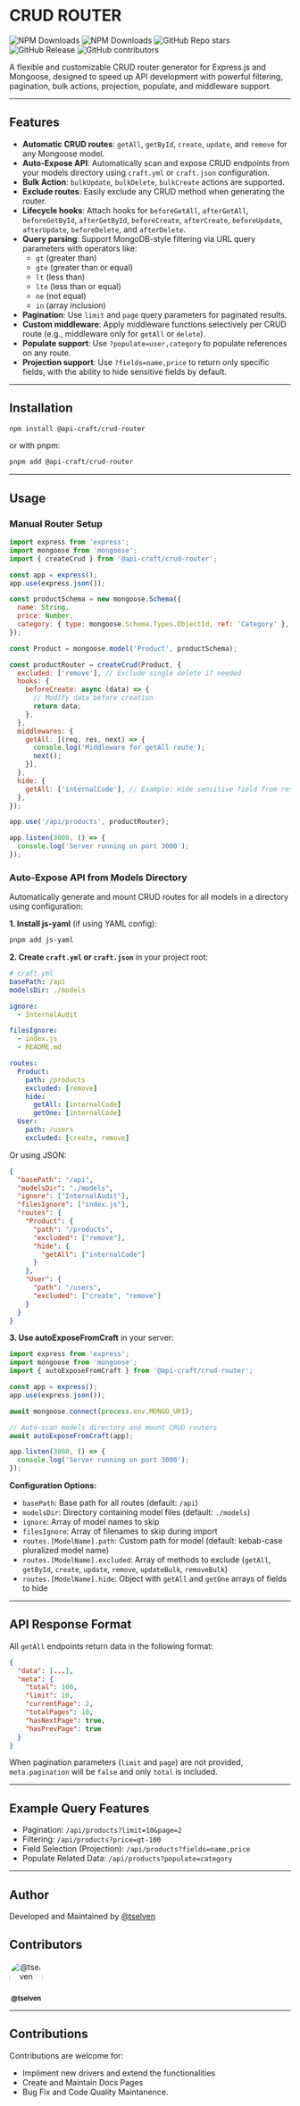 ﻿# CRUD ROUTER

![NPM Downloads](https://img.shields.io/npm/dy/%40api-craft%2Fcrud-router?logo=npm)
![NPM Downloads](https://img.shields.io/npm/dm/%40api-craft%2Fcrud-router?logo=npm)
![GitHub Repo stars](https://img.shields.io/github/stars/api-craft/crud-router?style=flat&logo=github)
![GitHub Release](https://img.shields.io/github/v/release/api-craft/crud-router)
![GitHub contributors](https://img.shields.io/github/contributors/api-craft/crud-router?logo=github&color=green)


A flexible and customizable CRUD router generator for Express.js and Mongoose, designed to speed up API development with powerful filtering, pagination, bulk actions, projection, populate, and middleware support.

---

## Features

- **Automatic CRUD routes**: `getAll`, `getById`, `create`, `update`, and `remove` for any Mongoose model.
- **Auto-Expose API**: Automatically scan and expose CRUD endpoints from your models directory using `craft.yml` or `craft.json` configuration.
- **Bulk Action**: `bulkUpdate`, `bulkDelete`, `bulkCreate` actions are supported.
- **Exclude routes**: Easily exclude any CRUD method when generating the router.
- **Lifecycle hooks**: Attach hooks for `beforeGetAll`, `afterGetAll`, `beforeGetById`, `afterGetById`, `beforeCreate`, `afterCreate`, `beforeUpdate`, `afterUpdate`, `beforeDelete`, and `afterDelete`.
- **Query parsing**: Support MongoDB-style filtering via URL query parameters with operators like:
  - `gt` (greater than)
  - `gte` (greater than or equal)
  - `lt` (less than)
  - `lte` (less than or equal)
  - `ne` (not equal)
  - `in` (array inclusion)
- **Pagination**: Use `limit` and `page` query parameters for paginated results.
- **Custom middleware**: Apply middleware functions selectively per CRUD route (e.g., middleware only for `getAll` or `delete`).
- **Populate support**: Use `?populate=user,category` to populate references on any route.
- **Projection support**: Use `?fields=name,price` to return only specific fields, with the ability to hide sensitive fields by default.

---

## Installation

```bash
npm install @api-craft/crud-router
```

or with pnpm:

```bash
pnpm add @api-craft/crud-router
```

---

## Usage

### Manual Router Setup

```js
import express from 'express';
import mongoose from 'mongoose';
import { createCrud } from '@api-craft/crud-router';

const app = express();
app.use(express.json());

const productSchema = new mongoose.Schema({
  name: String,
  price: Number,
  category: { type: mongoose.Schema.Types.ObjectId, ref: 'Category' },
});

const Product = mongoose.model('Product', productSchema);

const productRouter = createCrud(Product, {
  excluded: ['remove'], // Exclude single delete if needed
  hooks: {
    beforeCreate: async (data) => {
      // Modify data before creation
      return data;
    },
  },
  middlewares: {
    getAll: [(req, res, next) => {
      console.log('Middleware for getAll route');
      next();
    }],
  },
  hide: {
    getAll: ['internalCode'], // Example: Hide sensitive field from responses
  },
});

app.use('/api/products', productRouter);

app.listen(3000, () => {
  console.log('Server running on port 3000');
});
```

### Auto-Expose API from Models Directory

Automatically generate and mount CRUD routes for all models in a directory using configuration:

**1. Install js-yaml** (if using YAML config):
```bash
pnpm add js-yaml
```

**2. Create `craft.yml` or `craft.json`** in your project root:

```yaml
# craft.yml
basePath: /api
modelsDir: ./models

ignore:
  - InternalAudit

filesIgnore:
  - index.js
  - README.md

routes:
  Product:
    path: /products
    excluded: [remove]
    hide:
      getAll: [internalCode]
      getOne: [internalCode]
  User:
    path: /users
    excluded: [create, remove]
```

Or using JSON:

```json
{
  "basePath": "/api",
  "modelsDir": "./models",
  "ignore": ["InternalAudit"],
  "filesIgnore": ["index.js"],
  "routes": {
    "Product": {
      "path": "/products",
      "excluded": ["remove"],
      "hide": {
        "getAll": ["internalCode"]
      }
    },
    "User": {
      "path": "/users",
      "excluded": ["create", "remove"]
    }
  }
}
```

**3. Use autoExposeFromCraft** in your server:

```js
import express from 'express';
import mongoose from 'mongoose';
import { autoExposeFromCraft } from '@api-craft/crud-router';

const app = express();
app.use(express.json());

await mongoose.connect(process.env.MONGO_URI);

// Auto-scan models directory and mount CRUD routers
await autoExposeFromCraft(app);

app.listen(3000, () => {
  console.log('Server running on port 3000');
});
```

**Configuration Options:**

- `basePath`: Base path for all routes (default: `/api`)
- `modelsDir`: Directory containing model files (default: `./models`)
- `ignore`: Array of model names to skip
- `filesIgnore`: Array of filenames to skip during import
- `routes.[ModelName].path`: Custom path for model (default: kebab-case pluralized model name)
- `routes.[ModelName].excluded`: Array of methods to exclude (`getAll`, `getById`, `create`, `update`, `remove`, `updateBulk`, `removeBulk`)
- `routes.[ModelName].hide`: Object with `getAll` and `getOne` arrays of fields to hide

---

## API Response Format

All `getAll` endpoints return data in the following format:

```json
{
  "data": [...],
  "meta": {
    "total": 100,
    "limit": 10,
    "currentPage": 2,
    "totalPages": 10,
    "hasNextPage": true,
    "hasPrevPage": true
  }
}
```

When pagination parameters (`limit` and `page`) are not provided, `meta.pagination` will be `false` and only `total` is included.

---

## Example Query Features

- Pagination: `/api/products?limit=10&page=2`
- Filtering: `/api/products?price=gt-100`
- Field Selection (Projection): `/api/products?fields=name,price`
- Populate Related Data: `/api/products?populate=category`

---
## Author
Developed and Maintained by [@tselven](https://github.com/tselven)

## Contributors

<div style="display: flex; flex-wrap: wrap; align-items: center; gap: 20px;">
  <a href="https://github.com/tselven" style="text-align: center; text-decoration: none;">
    <img src="https://avatars.githubusercontent.com/tselven" width="60" style="border-radius: 50%;" alt="@tselven" />
    <div><sub><b>@tselven</b></sub></div>
  </a>
  <!-- Add more contributors here in same format -->
</div>


---
## Contributions

Contributions are welcome for:
- Impliment new drivers and extend the functionalities
- Create and Maintain Docs Pages
- Bug Fix and Code Quality Maintanence.
